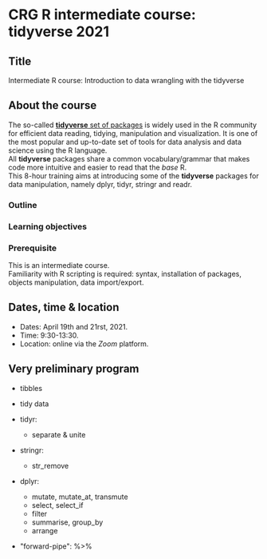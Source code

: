# CRG R intermediate course: tidyverse 2021

## Title

Intermediate R course: Introduction to data wrangling with the tidyverse

## About the course

The so-called [**tidyverse** set of packages](https://www.tidyverse.org/) is widely used in the R community for efficient data reading, tidying, manipulation and visualization. It is one of the most popular and up-to-date set of tools for data analysis and data science using the R language.
<br> 
All **tidyverse** packages share a common vocabulary/grammar that makes code more intuitive and easier to read that the *base* R.
<br>
This 8-hour training aims at introducing some of the **tidyverse** packages for data manipulation, namely dplyr, tidyr, stringr and readr.<br>


### Outline

### Learning objectives

### Prerequisite

This is an intermediate course. <br>
Familiarity with R scripting is required: syntax, installation of packages, objects manipulation, data import/export.

## Dates, time & location

* Dates: April 19th and 21rst, 2021.
* Time: 9:30-13:30.
* Location: online via the *Zoom* platform.

## Very preliminary program

* tibbles
* tidy data
* tidyr: 
  * separate & unite

* stringr:
  * str_remove

* dplyr:
  * mutate, mutate_at, transmute
  * select, select_if
  * filter
  * summarise, group_by
  * arrange

* "forward-pipe": %>%
